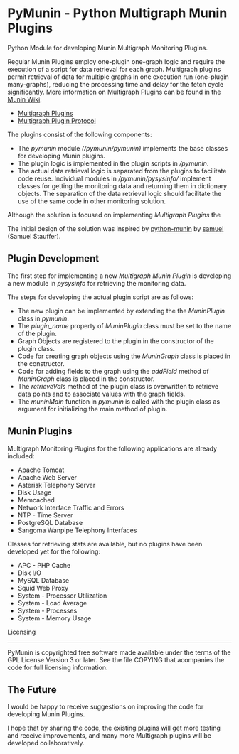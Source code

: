 PyMunin - Python Multigraph Munin Plugins
=========================================

Python Module for developing Munin Multigraph Monitoring Plugins.

Regular Munin Plugins employ one-plugin one-graph logic and require the execution of a script for data 
retrieval for each graph.
Multigraph plugins permit retrieval of data for multiple graphs in one execution run (one-plugin many-graphs), 
reducing the processing time and delay for the fetch cycle significantly.
More information on Multigraph Plugins can be found in the [Munin Wiki](http://munin-monitoring.org/wiki/):

* [Multigraph Plugins](http://munin-monitoring.org/wiki/MultigraphSampleOutput)
* [Multigraph Plugin Protocol](http://munin-monitoring.org/wiki/protocol-multigraph)

The plugins consist of the following components:

* The _pymunin_ module _(/pymunin/pymunin)_ implements the base classes for developing Munin plugins.
* The plugin logic is implemented in the plugin scripts in _/pymunin_.
* The actual data retrieval logic is separated from the plugins to facilitate code reuse.
  Individual modules in _/pymunin/pysysinfo/_ implement classes for getting the monitoring data and
  returning them in dictionary objects. The separation of the data retrieval logic should facilitate 
  the use of the same code in other monitoring solution.

Although the solution is focused on implementing _Multigraph Plugins_ the 

The initial design of the solution was inspired by [python-munin](https://github.com/samuel/python-munin) 
by [samuel](https://github.com/samuel) (Samuel Stauffer).


Plugin Development
------------------

The first step for implementing a new _Multigraph Munin Plugin_ is developing a new module in _pysysinfo_ for
retrieving the monitoring data.

The steps for developing the actual plugin script are as follows:

* The new plugin can be implemented by extending the the _MuninPlugin_ class in _pymunin_.
* The _plugin_name_ property of _MuninPlugin_ class must be set to the name of the plugin.
* Graph Objects are registered to the plugin in the constructor of the plugin class.
* Code for creating graph objects using the _MuninGraph_ class is placed in the constructor.
* Code for adding fields to the graph using the _addField_ method of _MuninGraph_ class 
  is placed in the constructor.
* The _retrieveVals_ method of the plugin class is overwritten to retrieve data points and to associate values
  with the graph fields.
* The _muninMain_ function in _pymunin_ is called with the plugin class as argument for initializing the main
  method of plugin. 


Munin Plugins
-------------

Multigraph Monitoring Plugins for the following applications are already
included:

* Apache Tomcat
* Apache Web Server
* Asterisk Telephony Server
* Disk Usage
* Memcached
* Network Interface Traffic and Errors
* NTP - Time Server
* PostgreSQL Database
* Sangoma Wanpipe Telephony Interfaces

Classes for retrieving stats are available, but no plugins have been developed
yet for the following:

* APC - PHP Cache
* Disk I/O
* MySQL Database
* Squid Web Proxy
* System - Processor Utilization
* System - Load Average
* System - Processes
* System - Memory Usage


Licensing
_________

PyMunin is copyrighted free software made available under the terms of the GPL License Version 3 or later.
See the file COPYING that acompanies the code for full licensing information.


The Future
----------

I would be happy to receive suggestions on improving the code for developing Munin Plugins.

I hope that by sharing the code, the existing plugins will get more testing and receive improvements, and
many more Multigraph plugins will be developed collaboratively.
